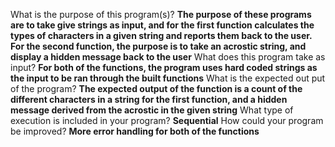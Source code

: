 What is the purpose of this program(s)? **The purpose of these programs are to take give strings as input, and for the first function calculates the types of characters in a given 
string and reports them back to the user. For the second function, the purpose is to take an acrostic string, and display a hidden message back to the user**
What does this program take as input? **For both of the functions, the program uses hard coded strings as the input to be ran through the built functions**
What is the expected out put of the program? **The expected output of the function is a count of the different characters in a string for the first function, 
and a hidden message derived from the acrostic in the given string**
What type of execution is included in your program? **Sequential**
How could your program be improved? **More error handling for both of the functions**
